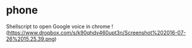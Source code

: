 # phone
Shellscript to open Google voice in chrome
!(https://www.dropbox.com/s/k90qhdv460upt3n/Screenshot%202016-07-26%2015.25.39.png)
